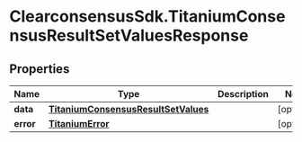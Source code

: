 # ClearconsensusSdk.TitaniumConsensusResultSetValuesResponse

## Properties

Name | Type | Description | Notes
------------ | ------------- | ------------- | -------------
**data** | [**TitaniumConsensusResultSetValues**](TitaniumConsensusResultSetValues.md) |  | [optional] 
**error** | [**TitaniumError**](TitaniumError.md) |  | [optional] 


